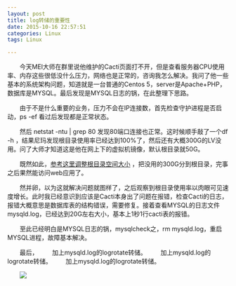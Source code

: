 ```yaml
---
layout: post
title: log转储的重要性
date: 2015-10-16 22:57:51
categories: Linux
tags: Linux

---
```


　　今天MEI大师在群里说他维护的Cacti页面打不开，但是查看服务器CPU使用率、内存这些很低没什么压力，网络也是正常的，咨询我怎么解决。我问了他一些基本的系统架构问题，知道就是一台普通的Centos 5，server是Apache+PHP，数据库是MYSQL。最后发现是MYSQL日志的锅，在此整理下思路。
<!--more -->

　　由于不是什么重要的业务，压力不会在IP连接数，首先检查守护进程是否启动，ps -ef 看过后发现都是正常状态。

　　然后 netstat -ntu | grep 80 发现80端口连接也正常。这时候顺手敲了一个df -h ，结果尼玛发现根目录使用率已经达到100%了，然后还有大概300G的LV没用。问了大师才知道这是他在网上下的虚拟机镜像，默认根目录就50G。

　　既然如此，[参考这里调整根目录空间大小](http://blog.csdn.net/andy_yf/article/details/7831482) ，把没用的300G分到根目录，完事之后果然能访问web应用了。

　　然并卵，以为这就解决问题就图样了，之后观察到根目录使用率以肉眼可见速度增长。此时我已经意识到应该是Cacti本身出了问题在报错，检查Cacti的日志，报错大概意思是数据库表的结构错误，需要修复。接着查看MYSQL的日志文件mysqld.log，已经达到20G左右大小，基本上1秒1行cacti表的报错。

　　至此已经明白是MYSQL日志的锅，mysqlcheck之，rm mysqld.log，重启MYSQL进程，故障基本解决。

　　最后，
　　加上mysqld.log的logrotate转储。
　　加上mysqld.log的logrotate转储。
　　加上mysqld.log的logrotate转储。

　　![](http://ixjx.coding.me/blog/pic/log1.png)